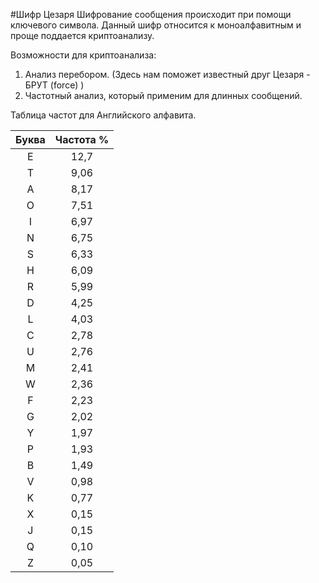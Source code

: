 #Шифр Цезаря
Шифрование сообщения происходит при помощи ключевого символа. Данный шифр относится к моноалфавитным и проще поддается 
криптоанализу. 

Возможности для криптоанализа: 
1. Анализ перебором. (Здесь нам поможет известный друг Цезаря - БРУТ (force) )
2. Частотный анализ, который применим для длинных сообщений.

Таблица частот для Английского алфавита.

| Буква | Частота % |
|:-----:|:---------:|
| E     | 12,7 
| T     | 9,06 
| A     | 8,17 
| O     | 7,51 
| I     | 6,97 
| N     | 6,75 
| S     | 6,33 
| H     | 6,09 
| R     | 5,99 
| D     | 4,25 
| L     | 4,03 
| C     | 2,78 
| U     | 2,76	 
| M     | 2,41 
| W     | 2,36 
| F     | 2,23 
| G     | 2,02 
| Y     | 1,97 
| P     | 1,93 
| B     | 1,49 
| V     | 0,98 
| K     | 0,77 
| X     | 0,15 
| J     | 0,15 
| Q     | 0,10 
| Z     | 0,05 